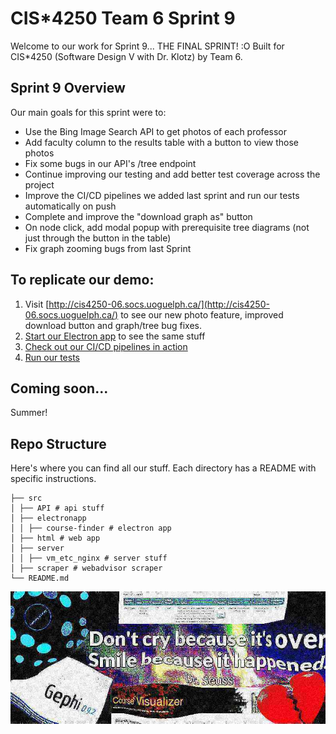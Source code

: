 # CIS*4250 Team 6 Sprint 9
Welcome to our work for Sprint 9... THE FINAL SPRINT! :O
Built for CIS*4250 (Software Design V with Dr. Klotz) by Team 6.

## Sprint 9 Overview
Our main goals for this sprint were to:
- Use the Bing Image Search API to get photos of each professor
- Add faculty column to the results table with a button to view those photos
- Fix some bugs in our API's /tree endpoint
- Continue improving our testing and add better test coverage across the project
- Improve the CI/CD pipelines we added last sprint and run our tests automatically on push
- Complete and improve the "download graph as" button
- On node click, add modal popup with prerequisite tree diagrams (not just through the button in the table)
- Fix graph zooming bugs from last Sprint

## To replicate our demo:
1. Visit [http://cis4250-06.socs.uoguelph.ca/](http://cis4250-06.socs.uoguelph.ca/) to see our new photo feature, improved download button and graph/tree bug fixes.
2. [Start our Electron app](./src/course-finder/README.md) to see the same stuff
3. [Check out our CI/CD pipelines in action](https://git.socs.uoguelph.ca/cis-4250-team-6/w21cis4250team6/-/pipelines)
4. [Run our tests](./src/electronapp/course-finder/test/README.md)

## Coming soon...
Summer!

## Repo Structure
Here's where you can find all our stuff. Each directory has a README with specific instructions. 
```
├── src
│ ├── API # api stuff
│ ├── electronapp
│ │ ├── course-finder # electron app
│ ├── html # web app
│ ├── server
│ │ ├── vm_etc_nginx # server stuff
│ ├── scraper # webadvisor scraper
└── README.md
```

<img src="/src/html/deep_fried.jpg">

